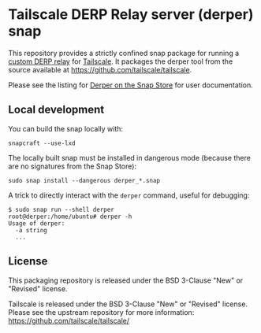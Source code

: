 # Tailscale DERP Relay server (derper) snap

This repository provides a strictly confined snap package for running a [custom DERP relay](https://tailscale.com/kb/1118/custom-derp-servers) for [Tailscale](https://tailscale.com).
It packages the derper tool from the source available at <https://github.com/tailscale/tailscale>.

Please see the listing for [Derper on the Snap Store](https://snapcraft.io/derper) for user documentation.

## Local development

You can build the snap locally with:

```
snapcraft --use-lxd
```

The locally built snap must be installed in dangerous mode (because there are no signatures from the Snap Store):

```
sudo snap install --dangerous derper_*.snap
```

A trick to directly interact with the `derper` command,
useful for debugging:

```
$ sudo snap run --shell derper
root@derper:/home/ubuntu# derper -h
Usage of derper:
  -a string
  ...
```

## License

This packaging repository is released under the BSD 3-Clause "New" or "Revised" license.

Tailscale is released under the BSD 3-Clause "New" or "Revised" license.
Please see the upstream repository for more information: https://github.com/tailscale/tailscale/
